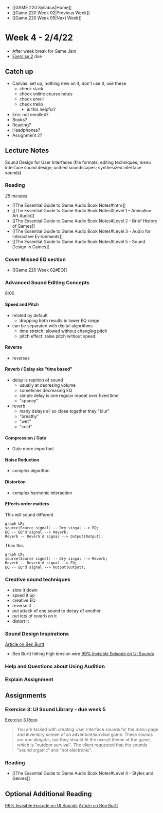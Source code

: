 - [[GAME 220 Syllabus|Home]]
- [[Game 220 Week 02|Previous Week]]
- [[Game 220 Week 05|Next Week]]

# Week 4 - 2/4/22
- After week break for Game Jam
- [Exercise 2](https://github.com/APUGames/Game-220-Exercise-2/tree/main) due

## Catch up
- Canvas: set up, nothing new on it, don't use it, use these
	- check slack
	- check online course notes
	- check email
	- check trello
		- is this helpful?
- Eric: not enrolled?
- Books?
- Reading?
- Headphones?
- Assignment 2?

## Lecture Notes
Sound Design for User Interfaces (file formats; editing techniques; menu interface sound design; unified soundscapes; synthesized interface sounds) 

### Reading 
_25 minutes_

- [[The Essential Guide to Game Audio Book Notes#Intro]]
- [[The Essential Guide to Game Audio Book Notes#Level 1 - Animation Art Audio]]
- [[The Essential Guide to Game Audio Book Notes#Level 2 - Brief History of Games]]
- [[The Essential Guide to Game Audio Book Notes#Level 3 - Audio for Interactive Evironments]]
- [[The Essential Guide to Game Audio Book Notes#Level 5 - Sound Design in Games]]

### Cover Missed EQ section
- [[Game 220 Week 02#EQ]]

### Advanced Sound Editing Concepts
8:00
#### Speed and Pitch
- related by default
	- dropping both results in lower EQ range
- can be separated with digital algorithms
	- time stretch: slowed without changing pitch
	- pitch effect: raise pitch without speed
	
#### Reverse
- reverses

#### Reverb / Delay aka "time based"
- delay is repition of sound
	- usually at decresing volume
	- sometimes decreasing EQ
	- simple delay is one regular repeat over fixed time
	- "spacey" 
- reverb
	- many delays all so close together they "blur"
	- "breathy"
	- "wet"
	- "cold"

#### Compression / Gate
- Gate more important

#### Noise Reduction
- complex algorithm

#### Distortion
- complex harmonic interaction

#### Effects order matters	
This will sound different
```mermaid
graph LR;
source(Source signal) -- Dry singal --> EQ;
EQ -- EQ'd signal --> Reverb;
Reverb -- Reverb'd signal --> Output(Output);
```
Than this	
```mermaid
graph LR;
source(Source signal) -- Dry singal --> Reverb;
Reverb -- Reverb'd signal --> EQ;
EQ -- EQ'd signal --> Output(Output);
```

### Creative sound techniques
- slow it down
- speed it up
- creative EQ
- reverse it
- put attack of one sound to decay of another
- put lots of reverb on it
- distort it

### Sound Design Inspirations
[Article on Ben Burtt](https://www.popularmechanics.com/culture/movies/news/g2486/how-6-of-star-wars-iconic-sounds-were-conceived/)
- Ben Burtt hitting high tension wire
[99% Invisible Episode on UI Sounds](https://99percentinvisible.org/episode/episode-15-the-sound-of-the-artificial-world/)


### Help and Questions about Using Audition

### Explain Assignment

## Assignments
### Exercise 3: UI Sound Library  - due week 5
[Exercise 3 Repo](https://github.com/APUGames/Game-220-Exercise-3)
> You are tasked with creating User Interface sounds for the menu page and inventory screen of an adventure/survival game. These sounds are _non diagetic_, but they should fit the overall theme of the game, which is "outdoor survival". The client requested that the sounds "sound organic" and "not electronic".

### Reading
- [[The Essential Guide to Game Audio Book Notes#Level 4 - Styles and Genres]]

## Optional Additional Reading
[99% Invisible Episode on UI Sounds](https://99percentinvisible.org/episode/episode-15-the-sound-of-the-artificial-world/)
[Article on Ben Burtt](https://www.popularmechanics.com/culture/movies/news/g2486/how-6-of-star-wars-iconic-sounds-were-conceived/)